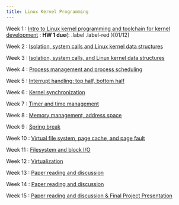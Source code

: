 ```yaml
---
title: Linux Kernel Programming
---
```


Week 1
: [Intro to Linux kernel programming and toolchain for kernel development](#)
: **HW 1 due**{: .label .label-red }[01/12]

Week 2
: [Isolation, system calls and Linux kernel data structures](#)

Week 3
: [Isolation, system calls, and Linux kernel data structures](#)

Week 4
: [Process management and process scheduling](#)

Week 5
: [Interrupt handling: top half, bottom half](#)

Week 6
: [Kernel synchronization](#)

Week 7
: [Timer and time management](#)

Week 8
: [Memory management, address space](#)

Week 9
: [Spring break](#)

Week 10
: [Virtual file system, page cache, and page fault](#)

Week 11
: [Filesystem and block I/O](#)

Week 12
: [Virtualization](#)

Week 13
: [Paper reading and discussion](#)

Week 14
: [Paper reading and discussion](#)

Week 15
: [Paper reading and discussion & Final Project Presentation](#)
